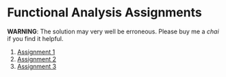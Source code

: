 # Functional Analysis Assignments
**WARNING**: The solution may very well be erroneous. Please buy me a *chai* if you find it helpful.
1. [Assignment 1](https://github.com/ashishKujur7/FunctionalAnalysisAssignments/blob/main/FunctionalAnalysisSolutions-1/main.pdf)
2. [Assignment 2](https://raw.githubusercontent.com/ashishKujur7/FunctionalAnalysisAssignments/main/FunctionalAnalysisSolutions-2/main.pdf)
3. [Assignment 3](https://raw.githubusercontent.com/ashishKujur7/FunctionalAnalysisAssignments/main/FunctionalAnalysisSolutions-3/fa_3.pdf)
